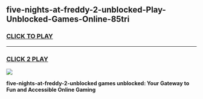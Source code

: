 
## five-nights-at-freddy-2-unblocked-Play-Unblocked-Games-Online-85tri
<h3>
<a href="https://premium76.site?title=five-nights-at-freddy-2-unblocked&ref=25A">CLICK TO PLAY</a></h3>
<hr>

<h3>
<a href="https://premium76.site?title=five-nights-at-freddy-2-unblocked&ref=25A">CLICK 2 PLAY</a>
  
</h3>

<a href="https://premium76.site?title=five-nights-at-freddy-2-unblocked&ref=25A"><img src="https://clearcache.store/games.png"></a>


**five-nights-at-freddy-2-unblocked games unblocked: Your Gateway to Fun and Accessible Online Gaming**
